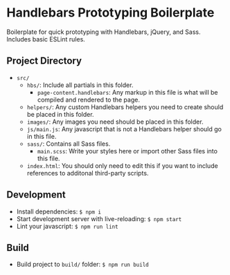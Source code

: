 # Handlebars Prototyping Boilerplate

Boilerplate for quick prototyping with Handlebars, jQuery, and Sass. Includes basic ESLint rules.

## Project Directory

- `src/`
  - `hbs/`: Include all partials in this folder.
    - `page-content.handlebars`: Any markup in this file is what will be compiled and rendered to the page.
  - `helpers/`: Any custom Handlebars helpers you need to create should be placed in this folder.
  - `images/`: Any images you need should be placed in this folder.
  - `js/main.js`: Any javascript that is not a Handlebars helper should go in this file.
  - `sass/`: Contains all Sass files.
    - `main.scss`: Write your styles here or import other Sass files into this file.
  - `index.html`: You should only need to edit this if you want to include references to additonal third-party scripts.

## Development

- Install dependencies: `$ npm i`
- Start development server with live-reloading: `$ npm start`
- Lint your javascript: `$ npm run lint`

## Build

- Build project to `build/` folder: `$ npm run build`
